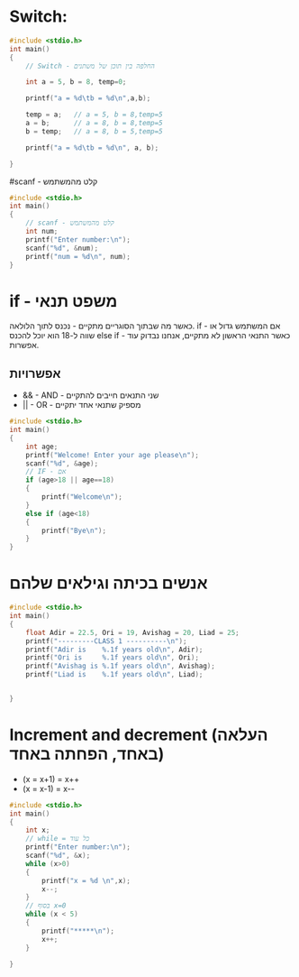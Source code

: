 # Switch:

```c
#include <stdio.h>
int main()
{
	// Switch - החלפה בין תוכן של משתנים

	int a = 5, b = 8, temp=0;

	printf("a = %d\tb = %d\n",a,b);

	temp = a;   // a = 5, b = 8,temp=5
	a = b;      // a = 8, b = 8,temp=5
	b = temp;   // a = 8, b = 5,temp=5

	printf("a = %d\tb = %d\n", a, b);

}
```
#scanf - קלט מהמשתמש
```c
#include <stdio.h>
int main()
{
	// scanf - קלט מהמשתמש
	int num;
	printf("Enter number:\n");
	scanf("%d", &num);
	printf("num = %d\n", num);
}
```
# if - משפט תנאי
 כאשר מה שבתוך הסוגריים מתקיים - נכנס לתוך הלולאה. 
if - אם המשתמש גדול או שווה ל-18 הוא יוכל להכנס
else if - כאשר התנאי הראשון לא מתקיים, אנחנו נבדוק עוד אפשרות.


## אפשרויות

* && - AND - שני התנאים חייבים להתקיים
* || - OR - מספיק שתנאי אחד יתקיים

```c
#include <stdio.h>
int main()
{
	int age;
	printf("Welcome! Enter your age please\n");
	scanf("%d", &age);
	// IF - אם
	if (age>18 || age==18)
	{
		printf("Welcome\n");
	}
	else if (age<18)
	{
		printf("Bye\n");
	}
}
```
# אנשים בכיתה וגילאים שלהם
```c
#include <stdio.h>
int main()
{
	float Adir = 22.5, Ori = 19, Avishag = 20, Liad = 25;
	printf("---------CLASS 1 ----------\n");
	printf("Adir is    %.1f years old\n", Adir);
	printf("Ori is     %.1f years old\n", Ori);
	printf("Avishag is %.1f years old\n", Avishag);
	printf("Liad is    %.1f years old\n", Liad);


}
```


# Increment and decrement (העלאה באחד, הפחתה באחד)
* (x = x+1) =  x++
* (x = x-1) = x--

```c
#include <stdio.h>
int main()
{
	int x;
	// while = כל עוד
	printf("Enter number:\n");
	scanf("%d", &x);
	while (x>0)
	{
		printf("x = %d \n",x);
		x--;
	}
	// בסוף x=0
	while (x < 5)
	{
		printf("*****\n");
		x++;
	}
	
}
```





